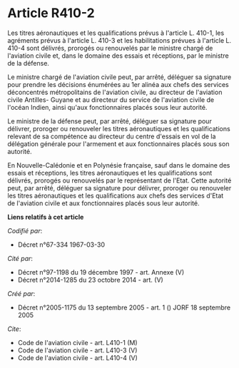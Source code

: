 # Article R410-2

Les titres aéronautiques et les qualifications prévus à l'article L. 410-1, les agréments prévus à l'article L. 410-3 et les
habilitations prévues à l'article L. 410-4 sont délivrés, prorogés ou renouvelés par le ministre chargé de l'aviation civile
et, dans le domaine des essais et réceptions, par le ministre de la défense.

Le ministre chargé de l'aviation civile peut, par arrêté, déléguer sa signature pour prendre les décisions énumérées au 1er
alinéa aux chefs des services déconcentrés métropolitains de l'aviation civile, au directeur de l'aviation civile Antilles-
Guyane et au directeur du service de l'aviation civile de l'océan Indien, ainsi qu'aux fonctionnaires placés sous leur
autorité.

Le ministre de la défense peut, par arrêté, déléguer sa signature pour délivrer, proroger ou renouveler les titres
aéronautiques et les qualifications relevant de sa compétence au directeur du centre d'essais en vol de la délégation
générale pour l'armement et aux fonctionnaires placés sous son autorité.

En Nouvelle-Calédonie et en Polynésie française, sauf dans le domaine des essais et réceptions, les titres aéronautiques et
les qualifications sont délivrés, prorogés ou renouvelés par le représentant de l'Etat. Cette autorité peut, par arrêté,
déléguer sa signature pour délivrer, proroger ou renouveler les titres aéronautiques et les qualifications aux chefs des
services d'Etat de l'aviation civile et aux fonctionnaires placés sous leur autorité.

**Liens relatifs à cet article**

_Codifié par_:

  - Décret n°67-334 1967-03-30

_Cité par_:

  - Décret n°97-1198 du 19 décembre 1997 - art. Annexe (V)
  - Décret n°2014-1285 du 23 octobre 2014 - art. (V)

_Créé par_:

  - Décret n°2005-1175 du 13 septembre 2005 - art. 1 () JORF 18 septembre 2005

_Cite_:

  - Code de l'aviation civile - art. L410-1 (M)
  - Code de l'aviation civile - art. L410-3 (V)
  - Code de l'aviation civile - art. L410-4 (V)
